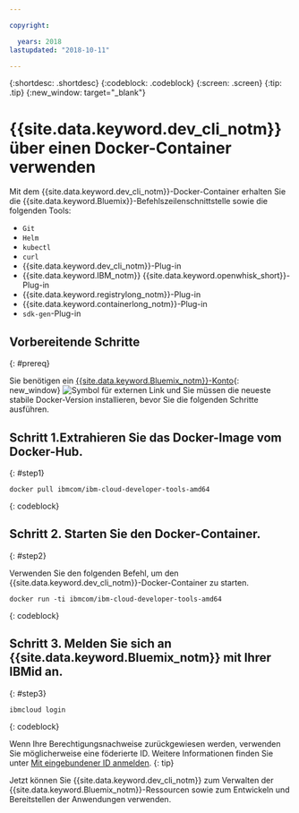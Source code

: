 ```yaml
---

copyright:

  years: 2018
lastupdated: "2018-10-11"

---
```


{:shortdesc: .shortdesc}
{:codeblock: .codeblock}
{:screen: .screen}
{:tip: .tip}
{:new_window: target="_blank"}

# {{site.data.keyword.dev_cli_notm}} über einen Docker-Container verwenden

Mit dem {{site.data.keyword.dev_cli_notm}}-Docker-Container erhalten Sie die {{site.data.keyword.Bluemix}}-Befehlszeilenschnittstelle sowie die folgenden Tools:

* `Git`
* `Helm`
* `kubectl`
* `curl`
* {{site.data.keyword.dev_cli_notm}}-Plug-in
* {{site.data.keyword.IBM_notm}} {{site.data.keyword.openwhisk_short}}-Plug-in
* {{site.data.keyword.registrylong_notm}}-Plug-in
* {{site.data.keyword.containerlong_notm}}-Plug-in
* `sdk-gen`-Plug-in

## Vorbereitende Schritte
{: #prereq}

Sie benötigen ein [{{site.data.keyword.Bluemix_notm}}-Konto](https://console.bluemix.net/){: new_window} ![Symbol für externen Link](../../../icons/launch-glyph.svg "Symbol für externen Link") und Sie müssen die neueste stabile Docker-Version installieren, bevor Sie die folgenden Schritte ausführen.

## Schritt 1.Extrahieren Sie das Docker-Image vom Docker-Hub.
{: #step1}

```
docker pull ibmcom/ibm-cloud-developer-tools-amd64
```
{: codeblock}

## Schritt 2. Starten Sie den Docker-Container.
{: #step2}

Verwenden Sie den folgenden Befehl, um den {{site.data.keyword.dev_cli_notm}}-Docker-Container zu starten.

```
docker run -ti ibmcom/ibm-cloud-developer-tools-amd64
```
{: codeblock}

## Schritt 3. Melden Sie sich an {{site.data.keyword.Bluemix_notm}} mit Ihrer IBMid an.
{: #step3}

```
ibmcloud login
```
{: codeblock}


Wenn Ihre Berechtigungsnachweise zurückgewiesen werden, verwenden Sie möglicherweise eine föderierte ID. Weitere Informationen finden Sie unter [Mit eingebundener ID anmelden](/docs/iam/login_fedid.html#federated_id).
{: tip}

Jetzt können Sie {{site.data.keyword.dev_cli_notm}} zum Verwalten der {{site.data.keyword.Bluemix_notm}}-Ressourcen sowie zum Entwickeln und Bereitstellen der Anwendungen verwenden.
